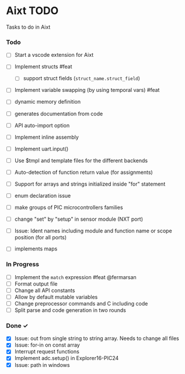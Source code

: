 # Aixt TODO

Tasks to do in Aixt 


### Todo

- [ ] Start a vscode extension for Aixt
- [ ] Implement structs #feat
    - [ ] support struct fields (`struct_name.struct_field`)
- [ ] Implement variable swapping (by using temporal vars) #feat
- [ ] dynamic memory definition
- [ ] generates documentation from code
- [ ] API auto-import option
- [ ] Implement inline assembly
- [ ] Implement uart.input()
- [ ] Use $tmpl and template files for the different backends 
- [ ] Auto-detection of function return value (for assignments)
- [ ] Support for arrays and strings initialized inside "for" statement
- [ ] enum declaration issue
- [ ] make groups of PIC microcontrollers families 
- [ ] change "set" by "setup" in sensor module (NXT port)
- [ ] Issue: Ident names including module and function name or scope position (for all ports)
- [ ] implements maps


### In Progress

- [ ] Implement the `match` expression #feat @fermarsan
- [ ] Format output file
- [ ] Change all API constants
- [ ] Allow by default mutable variables
- [ ] Change preprocessor commands and C including code
- [ ] Split parse and code generation in two rounds

### Done ✓

- [x] Issue: out from single string to string array. Needs to change all files
- [x] Issue: for-in on const array
- [x] Interrupt request functions
- [x] Implement adc.setup() in Explorer16-PIC24
- [x] Issue: path in windows
